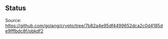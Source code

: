 ## Status

Source: https://github.com/golang/crypto/tree/7b82a4e95df4499652dca2c0d4185de9fffbdc8f/pbkdf2

